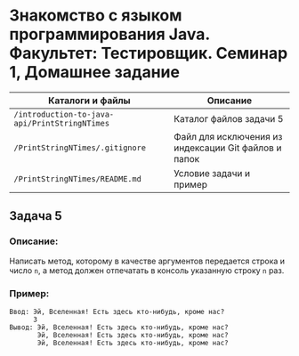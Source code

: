 # Знакомство с языком программирования Java. Факультет: Тестировщик. Семинар 1, Домашнее задание

Каталоги и файлы                              | Описание
----------------------------------------------|-----------------------------------------------------
`/introduction-to-java-api/PrintStringNTimes` | Каталог файлов задачи 5
`/PrintStringNTimes/.gitignore`               | Файл для исключения из индексации Git файлов и папок
`/PrintStringNTimes/README.md`                | Условие задачи и пример

## Задача 5

### Описание:

Написать метод, которому в качестве аргументов передается строка и число `n`, а метод должен отпечатать в консоль указанную строку `n` раз.

### Пример:

```
Ввод: Эй, Вселенная! Есть здесь кто-нибудь, кроме нас?
      3
Вывод: Эй, Вселенная! Есть здесь кто-нибудь, кроме нас?
       Эй, Вселенная! Есть здесь кто-нибудь, кроме нас?
       Эй, Вселенная! Есть здесь кто-нибудь, кроме нас?
```

